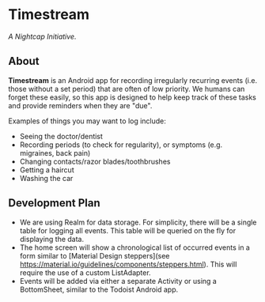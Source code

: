 # Timestream

_A Nightcap Initiative._

## About

**Timestream** is an Android app for recording irregularly recurring events (i.e. those without a
set period) that are often of low priority. We humans can forget these easily, so this app is
designed to help keep track of these tasks and provide reminders when they are "due".

Examples of things you may want to log include:
- Seeing the doctor/dentist
- Recording periods (to check for regularity), or symptoms (e.g. migraines, back pain)
- Changing contacts/razor blades/toothbrushes
- Getting a haircut
- Washing the car

## Development Plan

- We are using Realm for data storage. For simplicity, there will be a single table for logging all
events. This table will be queried on the fly for displaying the data.
- The home screen will show a chronological list of occurred events in a form similar to [Material
Design steppers](see https://material.io/guidelines/components/steppers.html). This will require
the use of a custom ListAdapter.
- Events will be added via either a separate Activity or using a BottomSheet, similar to the Todoist
Android app.